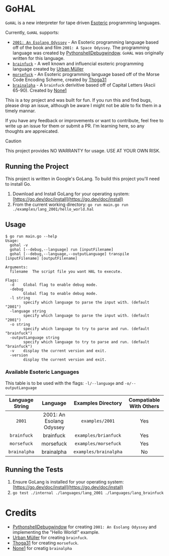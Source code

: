 # GoHAL

`GoHAL` is a new interpreter for tape driven [Esoteric](https://esolangs.org) programming languages.

Currently, `GoHAL` supports:

- [`2001: An Esolang Odyssey`](https://esolangs.org/wiki/2001:_An_Esolang_Odyssey) - An Esoteric programming language based off of the book and film `2001: A Space Odyssey`. The programming language was created by [PythonshellDebugwindow](https://esolangs.org/wiki/User:PythonshellDebugwindow). `GoHAL` was originally written for this language.
- [`brainfuck`](https://esolangs.org/wiki/Brainfuck) - A well known and influencial esoteric programming language created by [Urban Müller](https://esolangs.org/wiki/Urban_M%C3%BCller)
- [`morsefuck`](https://esolangs.org/wiki/Morsefuck) - An Esoteric programming language based off of the Morse Code Encoding Scheme, created by [Thoga31](https://esolangs.org/wiki/User:Thoga31)
- [`brainalpha`](https://esolangs.org/wiki/Brainalpha) - A `brainfuck` derivitive based off of Capital Letters (Ascii 65-90). Created by [None1](https://esolangs.org/wiki/User:None1)

This is a toy project and was built for fun. If you run this and find bugs, please drop an issue, although be aware I might not be able to fix them in a timely mannar.

If you have any feedback or improvements or want to contribute, feel free to write up an issue for them or submit a PR. I'm learning here, so any thoughts are appreicated.

> [!CAUTION]
> This project provides NO WARRANTY for usage. USE AT YOUR OWN RISK.

## Running the Project

This project is written in Google's GoLang. To build this project you'll need to install Go.

1. Download and Install GoLang for your operating system: [https://go.dev/doc/install](https://go.dev/doc/install)
2. From the current working directory: `go run main.go run ./examples/lang_2001/hello_world.hal`

## Usage

```
$ go run main.go --help
Usage:
  gohal -v
  gohal [--debug,--language] run [inputFilename]
  gohal [--debug,--language,--outputLanguage] transpile [inputFilename] [outputFilename]

Arguments:
  filename  The script file you want HAL to execute.

Flags:
  -d    Global flag to enable debug mode.
  -debug
        Global flag to enable debug mode.
  -l string
        specify which language to parse the input with. (default "2001")
  -language string
        specify which language to parse the input with. (default "2001")
  -o string
        specify which language to try to parse and run. (default "brainfuck")
  -outputLanguage string
        specify which language to try to parse and run. (default "brainfuck")
  -v    display the current version and exit.
  -version
        display the current version and exit.
```

### Available Esoteric Languages

This table is to be used with the flags: `-l/--language` and `-o/--outputLanguage`

| Language String |         Language         |  Examples Directory   | Compatiable With Others |
| :-------------: | :----------------------: | :-------------------: | :---------------------: |
|     `2001`      | 2001: An Esolang Odyssey |    `examples/2001`    |           Yes           |
|   `brainfuck`   |        brainfuck         | `examples/brianfuck`  |           Yes           |
|   `morsefuck`   |        morsefuck         | `examples/morsefuck`  |           Yes           |
|  `brainalpha`   |        brainalpha        | `examples/brainalpha` |           No            |

## Running the Tests

1. Ensure GoLang is installed for your operating system: [https://go.dev/doc/install](https://go.dev/doc/install)
2. `go test ./internal ./languages/lang_2001 ./languages/lang_brainfuck`

# Credits

- [PythonshellDebugwindow](https://esolangs.org/wiki/User:PythonshellDebugwindow) for creating `2001: An Esolang Odyssey` and implementing the "Hello World!" example.
- [Urban Müller](https://esolangs.org/wiki/Urban_M%C3%BCller) for creating `brainfuck`.
- [Thoga31](https://esolangs.org/wiki/User:Thoga31) for creating `morsefuck`.
- [None1](https://esolangs.org/wiki/User:None1) for creatig `brainalpha`
